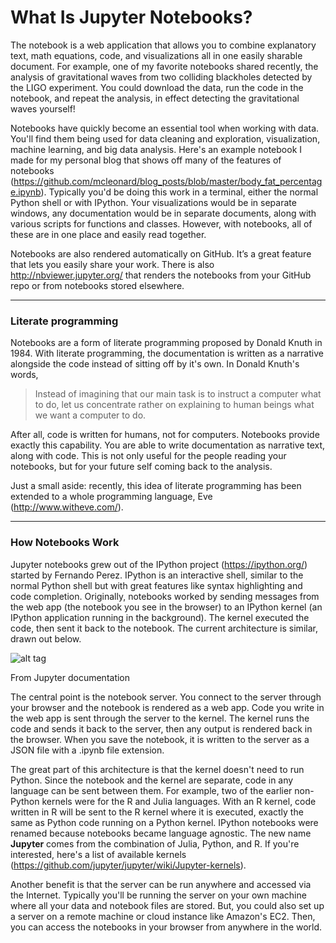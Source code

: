 # What Is Jupyter Notebooks?

The notebook is a web application that allows you to combine explanatory text, math equations, code, and visualizations all in one easily sharable document. For example, one of my favorite notebooks shared recently, the analysis of gravitational waves from two colliding blackholes detected by the LIGO experiment. You could download the data, run the code in the notebook, and repeat the analysis, in effect detecting the gravitational waves yourself!

Notebooks have quickly become an essential tool when working with data. You'll find them being used for data cleaning and exploration, visualization, machine learning, and big data analysis. Here's an example notebook I made for my personal blog that shows off many of the features of notebooks (https://github.com/mcleonard/blog_posts/blob/master/body_fat_percentage.ipynb). Typically you'd be doing this work in a terminal, either the normal Python shell or with IPython. Your visualizations would be in separate windows, any documentation would be in separate documents, along with various scripts for functions and classes. However, with notebooks, all of these are in one place and easily read together.

Notebooks are also rendered automatically on GitHub. It’s a great feature that lets you easily share your work. There is also http://nbviewer.jupyter.org/ that renders the notebooks from your GitHub repo or from notebooks stored elsewhere.

***

### Literate programming

Notebooks are a form of literate programming proposed by Donald Knuth in 1984. With literate programming, the documentation is written as a narrative alongside the code instead of sitting off by it's own. In Donald Knuth's words,

>Instead of imagining that our main task is to instruct a computer what to do, let us concentrate rather on explaining to human beings what we want a computer to do.

After all, code is written for humans, not for computers. Notebooks provide exactly this capability. You are able to write documentation as narrative text, along with code. This is not only useful for the people reading your notebooks, but for your future self coming back to the analysis.

Just a small aside: recently, this idea of literate programming has been extended to a whole programming language, Eve (http://www.witheve.com/).

***

### How Notebooks Work

Jupyter notebooks grew out of the IPython project (https://ipython.org/) started by Fernando Perez. IPython is an interactive shell, similar to the normal Python shell but with great features like syntax highlighting and code completion. Originally, notebooks worked by sending messages from the web app (the notebook you see in the browser) to an IPython kernel (an IPython application running in the background). The kernel executed the code, then sent it back to the notebook. The current architecture is similar, drawn out below.

![alt tag](https://d17h27t6h515a5.cloudfront.net/topher/2016/October/5817c83b_notebook-components/notebook-components.png)

From Jupyter documentation

The central point is the notebook server. You connect to the server through your browser and the notebook is rendered as a web app. Code you write in the web app is sent through the server to the kernel. The kernel runs the code and sends it back to the server, then any output is rendered back in the browser. When you save the notebook, it is written to the server as a JSON file with a .ipynb file extension.

The great part of this architecture is that the kernel doesn't need to run Python. Since the notebook and the kernel are separate, code in any language can be sent between them. For example, two of the earlier non-Python kernels were for the R and Julia languages. With an R kernel, code written in R will be sent to the R kernel where it is executed, exactly the same as Python code running on a Python kernel. IPython notebooks were renamed because notebooks became language agnostic. The new name **Jupyter** comes from the combination of Julia, Python, and R. If you're interested, here's a list of available kernels (https://github.com/jupyter/jupyter/wiki/Jupyter-kernels).

Another benefit is that the server can be run anywhere and accessed via the Internet. Typically you'll be running the server on your own machine where all your data and notebook files are stored. But, you could also set up a server on a remote machine or cloud instance like Amazon's EC2. Then, you can access the notebooks in your browser from anywhere in the world.
